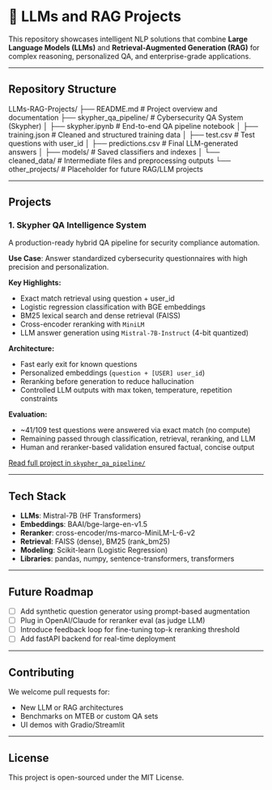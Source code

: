 # 🤖 LLMs and RAG Projects

This repository showcases intelligent NLP solutions that combine **Large Language Models (LLMs)** and **Retrieval-Augmented Generation (RAG)** for complex reasoning, personalized QA, and enterprise-grade applications.

---

##  Repository Structure

LLMs-RAG-Projects/
├── README.md                        # Project overview and documentation
├── skypher_qa_pipeline/            #  Cybersecurity QA System (Skypher)
│   ├── skypher.ipynb               # End-to-end QA pipeline notebook
│   ├── training.json               # Cleaned and structured training data
│   ├── test.csv                    # Test questions with user_id
│   ├── predictions.csv             # Final LLM-generated answers
│   ├── models/                     # Saved classifiers and indexes
│   └── cleaned_data/              # Intermediate files and preprocessing outputs
└── other_projects/                 #  Placeholder for future RAG/LLM projects


---

##  Projects

###  1. Skypher QA Intelligence System
A production-ready hybrid QA pipeline for security compliance automation.

**Use Case**: Answer standardized cybersecurity questionnaires with high precision and personalization.

**Key Highlights:**
- Exact match retrieval using question + user_id
- Logistic regression classification with BGE embeddings
- BM25 lexical search and dense retrieval (FAISS)
- Cross-encoder reranking with `MiniLM`
- LLM answer generation using `Mistral-7B-Instruct` (4-bit quantized)

**Architecture:**
- Fast early exit for known questions
- Personalized embeddings (`question + [USER] user_id`)
- Reranking before generation to reduce hallucination
- Controlled LLM outputs with max token, temperature, repetition constraints

**Evaluation:**
- ~41/109 test questions were answered via exact match (no compute)
- Remaining passed through classification, retrieval, reranking, and LLM
- Human and reranker-based validation ensured factual, concise output

 [Read full project in `skypher_qa_pipeline/`](./skypher_qa_pipeline/)

---

##  Tech Stack
- **LLMs**: Mistral-7B (HF Transformers)
- **Embeddings**: BAAI/bge-large-en-v1.5
- **Reranker**: cross-encoder/ms-marco-MiniLM-L-6-v2
- **Retrieval**: FAISS (dense), BM25 (rank_bm25)
- **Modeling**: Scikit-learn (Logistic Regression)
- **Libraries**: pandas, numpy, sentence-transformers, transformers

---

##  Future Roadmap
- [ ] Add synthetic question generator using prompt-based augmentation
- [ ] Plug in OpenAI/Claude for reranker eval (as judge LLM)
- [ ] Introduce feedback loop for fine-tuning top-k reranking threshold
- [ ] Add fastAPI backend for real-time deployment

---

##  Contributing
We welcome pull requests for:
- New LLM or RAG architectures
- Benchmarks on MTEB or custom QA sets
- UI demos with Gradio/Streamlit

---

##  License
This project is open-sourced under the MIT License.
